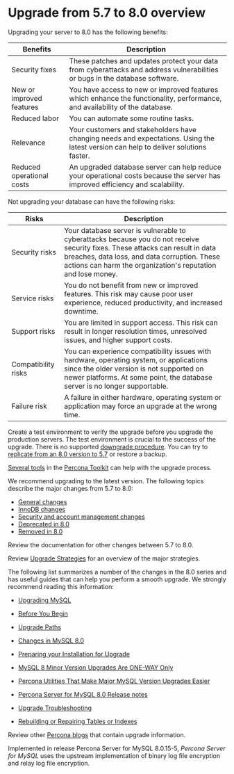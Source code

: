 # Upgrade from 5.7 to 8.0 overview

Upgrading your server to 8.0 has the following benefits:

| Benefits | Description |
| --- | --- |
| Security fixes | These patches and updates protect your data from cyberattacks and address vulnerabilities or bugs in the database software.|
| New or improved features | You have access to new or improved features which enhance the functionality, performance, and availability of the database. |
| Reduced labor | You can automate some routine tasks. |
| Relevance | Your customers and stakeholders have changing needs and expectations. Using the latest version can help to deliver solutions faster. |
| Reduced operational costs | An upgraded database server can help reduce your operational costs because the server has improved efficiency and scalability. |

Not upgrading your database can have the following risks:

| Risks | Description |
| --- | --- |
| Security risks | Your database server is vulnerable to cyberattacks because you do not receive security fixes. These attacks can result in data breaches, data loss, and data corruption. These actions can harm the organization's reputation and lose money. |
| Service risks | You do not benefit from new or improved features. This risk may cause poor user experience, reduced productivity, and increased downtime. |
| Support risks | You are limited in support access. This risk can result in longer resolution times, unresolved issues, and higher support costs. |
| Compatibility risks | You can experience compatibility issues with hardware, operating system, or applications since the older version is not supported on newer platforms. At some point, the database server is no longer supportable. |
| Failure risk | A failure in either hardware, operating system or application may force an upgrade at the wrong time. |


Create a test environment to verify the upgrade before you upgrade the production servers. The test environment is crucial to the success of the upgrade. There is no supported [downgrade procedure](./downgrade.md). You can try to [replicate from an 8.0 version to 5.7](https://www.percona.com/blog/replicating-mysql-8-0-mysql-5-7/) or restore a backup.

[Several tools](./upgrade-pt.md) in the [Percona Toolkit](https://docs.percona.com/percona-toolkit/) can help with the upgrade process.

We recommend upgrading to the latest version. The following topics describe the major changes from 5.7 to 8.0:

* [General changes](./upgrade-changes-general.md)
* [InnoDB changes](./upgrade-changes-innodb.md)
* [Security and account management changes](./upgrade-changes-secure.md)
* [Deprecated in 8.0](./upgrade-changes-deprecated.md)
* [Removed in 8.0](./upgrade-changes-removed.md)

Review the documentation for other changes between 5.7 to 8.0.

Review [Upgrade Strategies](./upgrade-strategies.md) for an overview of the major strategies.

The following list summarizes a number of the changes in the 8.0 series and has useful guides that can help you perform a smooth upgrade. We strongly recommend reading this information:

* [Upgrading MySQL](https://dev.mysql.com/doc/refman/8.0/en/upgrading.html)

* [Before You Begin](https://dev.mysql.com/doc/refman/8.0/en/upgrade-before-you-begin.html)

* [Upgrade Paths](https://dev.mysql.com/doc/refman/8.0/en/upgrade-paths.html)

* [Changes in MySQL 8.0](https://dev.mysql.com/doc/refman/8.0/en/upgrading-from-previous-series.html)

* [Preparing your Installation for Upgrade](https://dev.mysql.com/doc/refman/8.0/en/upgrade-prerequisites.html)

* [MySQL 8 Minor Version Upgrades Are ONE-WAY Only](https://www.percona.com/blog/2020/01/10/mysql-8-minor-version-upgrades-are-one-way-only/)

* [Percona Utilities That Make Major MySQL Version Upgrades Easier](https://www.percona.com/blog/percona-utilities-that-make-major-mysql-version-upgrades-easier/)

* [Percona Server for MySQL 8.0 Release notes](https://docs.percona.com/percona-server/latest/release-notes/release-notes_index.html)

* [Upgrade Troubleshooting](https://dev.mysql.com/doc/refman/8.0/en/upgrade-troubleshooting.html)

* [Rebuilding or Repairing Tables or Indexes](https://dev.mysql.com/doc/refman/8.0/en/rebuilding-tables.html)

Review other [Percona blogs](https://www.percona.com/blog/) that contain upgrade information.

Implemented in release Percona Server for MySQL 8.0.15-5, *Percona Server for MySQL* uses the upstream
implementation of binary log file encryption and relay log file encryption.


